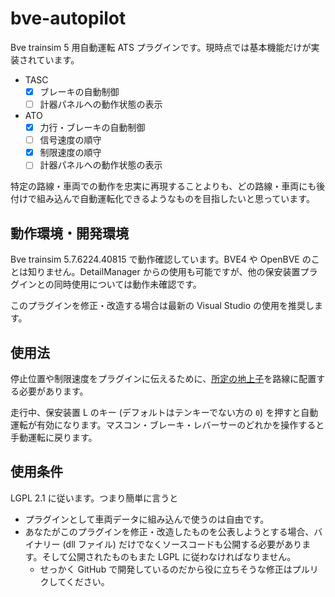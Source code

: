 # bve-autopilot

Bve trainsim 5 用自動運転 ATS プラグインです。現時点では基本機能だけが実装されています。

- TASC
  - [x] ブレーキの自動制御
  - [ ] 計器パネルへの動作状態の表示
- ATO
  - [x] 力行・ブレーキの自動制御
  - [ ] 信号速度の順守
  - [x] 制限速度の順守
  - [ ] 計器パネルへの動作状態の表示

特定の路線・車両での動作を忠実に再現することよりも、どの路線・車両にも後付けで組み込んで自動運転化できるようなものを目指したいと思っています。

## 動作環境・開発環境

Bve trainsim 5.7.6224.40815 で動作確認しています。BVE4 や OpenBVE のことは知りません。DetailManager からの使用も可能ですが、他の保安装置プラグインとの同時使用については動作未確認です。

このプラグインを修正・改造する場合は最新の Visual Studio の使用を推奨します。

## 使用法

停止位置や制限速度をプラグインに伝えるために、[所定の地上子](https://github.com/magicant/bve-autopilot/wiki/%E5%9C%B0%E4%B8%8A%E5%AD%90%E4%BB%95%E6%A7%98)を路線に配置する必要があります。

走行中、保安装置 L のキー (デフォルトはテンキーでない方の `0`) を押すと自動運転が有効になります。マスコン・ブレーキ・レバーサーのどれかを操作すると手動運転に戻ります。

## 使用条件

LGPL 2.1 に従います。つまり簡単に言うと

* プラグインとして車両データに組み込んで使うのは自由です。
* あなたがこのプラグインを修正・改造したものを公表しようとする場合、バイナリー (dll ファイル) だけでなくソースコードも公開する必要があります。そして公開されたものもまた LGPL に従わなければなりません。
  * せっかく GitHub で開発しているのだから役に立ちそうな修正はプルリクしてください。
